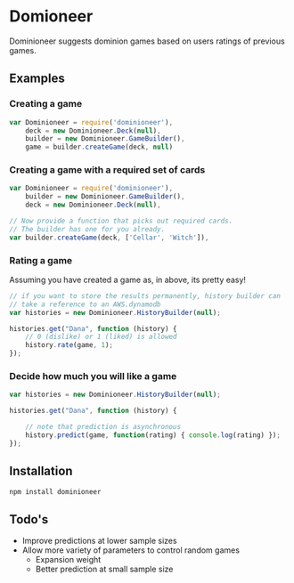 # Domioneer
Dominioneer suggests dominion games based on users ratings of previous games. 

## Examples

### Creating a game
```javascript
var Dominioneer = require('dominioneer'),
	deck = new Dominioneer.Deck(null),
	builder = new Dominioneer.GameBuilder(),
	game = builder.createGame(deck, null)
```
### Creating a game with a required set of cards
```javascript
var Dominioneer = require('dominioneer'),
	builder = new Dominioneer.GameBuilder(),
	deck = new Dominioneer.Deck(null),

// Now provide a function that picks out required cards.
// The builder has one for you already.
var builder.createGame(deck, ['Cellar', 'Witch']),
```
### Rating a game
Assuming you have created a game as, in above, its pretty easy!

```javascript
// if you want to store the results permanently, history builder can
// take a reference to an AWS.dynamodb
var histories = new Dominioneer.HistoryBuilder(null);

histories.get("Dana", function (history) {
    // 0 (dislike) or 1 (liked) is allowed
	history.rate(game, 1);
});
```
### Decide how much you will like a game
```javascript
var histories = new Dominioneer.HistoryBuilder(null);

histories.get("Dana", function (history) {

	// note that prediction is asynchronous
	history.predict(game, function(rating) { console.log(rating) });
});
```

## Installation

```sh
npm install dominioneer
```

## Todo's
* Improve predictions at lower sample sizes
* Allow more variety of parameters to control random games
    * Expansion weight
	* Better prediction at small sample size